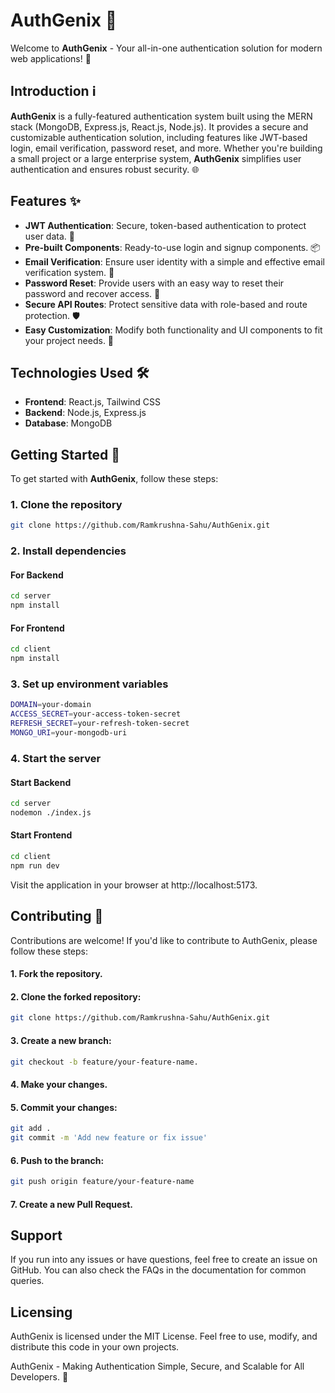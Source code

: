# AuthGenix 🔐

Welcome to **AuthGenix** - Your all-in-one authentication solution for modern web applications! 🚀

## Introduction ℹ️
**AuthGenix** is a fully-featured authentication system built using the MERN stack (MongoDB, Express.js, React.js, Node.js). It provides a secure and customizable authentication solution, including features like JWT-based login, email verification, password reset, and more. Whether you're building a small project or a large enterprise system, **AuthGenix** simplifies user authentication and ensures robust security. 🌐

## Features ✨
- **JWT Authentication**: Secure, token-based authentication to protect user data. 🔑
- **Pre-built Components**: Ready-to-use login and signup components. 📦
- **Email Verification**: Ensure user identity with a simple and effective email verification system. 📧
- **Password Reset**: Provide users with an easy way to reset their password and recover access. 🔄
- **Secure API Routes**: Protect sensitive data with role-based and route protection. 🛡️
- **Easy Customization**: Modify both functionality and UI components to fit your project needs. 🎨

## Technologies Used 🛠️
- **Frontend**: React.js, Tailwind CSS
- **Backend**: Node.js, Express.js
- **Database**: MongoDB

## Getting Started 🚀
To get started with **AuthGenix**, follow these steps:

### 1. Clone the repository
```bash
git clone https://github.com/Ramkrushna-Sahu/AuthGenix.git
```
### 2. Install dependencies
#### For Backend
```bash
cd server
npm install
```
#### For Frontend
```bash
cd client
npm install
```
### 3. Set up environment variables
```bash
DOMAIN=your-domain
ACCESS_SECRET=your-access-token-secret
REFRESH_SECRET=your-refresh-token-secret
MONGO_URI=your-mongodb-uri
```
### 4. Start the server
#### Start Backend
```bash
cd server
nodemon ./index.js
```
#### Start Frontend
```bash
cd client
npm run dev
```
Visit the application in your browser at http://localhost:5173.


## Contributing 🤝
Contributions are welcome! If you'd like to contribute to AuthGenix, please follow these steps:

#### 1. Fork the repository.
#### 2. Clone the forked repository:
```bash 
git clone https://github.com/Ramkrushna-Sahu/AuthGenix.git
```
#### 3. Create a new branch: 
```bash
git checkout -b feature/your-feature-name.
```
#### 4. Make your changes.
#### 5. Commit your changes: 
```bash
git add .
git commit -m 'Add new feature or fix issue'
 ```
#### 6. Push to the branch: 
```bash
git push origin feature/your-feature-name
```
#### 7. Create a new Pull Request.

## Support
If you run into any issues or have questions, feel free to create an issue on GitHub. You can also check the FAQs in the documentation for common queries.

## Licensing
AuthGenix is licensed under the MIT License. Feel free to use, modify, and distribute this code in your own projects.

AuthGenix - Making Authentication Simple, Secure, and Scalable for All Developers. 🔐
